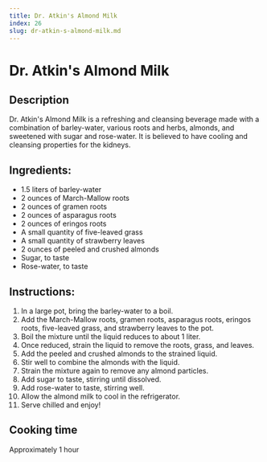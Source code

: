 ```yaml
---
title: Dr. Atkin's Almond Milk
index: 26
slug: dr-atkin-s-almond-milk.md
---
```


# Dr. Atkin's Almond Milk

## Description
Dr. Atkin's Almond Milk is a refreshing and cleansing beverage made with a combination of barley-water, various roots and herbs, almonds, and sweetened with sugar and rose-water. It is believed to have cooling and cleansing properties for the kidneys.

## Ingredients:
- 1.5 liters of barley-water
- 2 ounces of March-Mallow roots
- 2 ounces of gramen roots
- 2 ounces of asparagus roots
- 2 ounces of eringos roots
- A small quantity of five-leaved grass
- A small quantity of strawberry leaves
- 2 ounces of peeled and crushed almonds
- Sugar, to taste
- Rose-water, to taste

## Instructions:
1. In a large pot, bring the barley-water to a boil.
2. Add the March-Mallow roots, gramen roots, asparagus roots, eringos roots, five-leaved grass, and strawberry leaves to the pot.
3. Boil the mixture until the liquid reduces to about 1 liter.
4. Once reduced, strain the liquid to remove the roots, grass, and leaves.
5. Add the peeled and crushed almonds to the strained liquid.
6. Stir well to combine the almonds with the liquid.
7. Strain the mixture again to remove any almond particles.
8. Add sugar to taste, stirring until dissolved.
9. Add rose-water to taste, stirring well.
10. Allow the almond milk to cool in the refrigerator.
11. Serve chilled and enjoy!

## Cooking time
Approximately 1 hour
